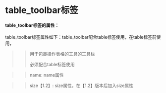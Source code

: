 # **table\_toolbar标签**

#### **table\_toolbar标签的属性：**

table\_toolbar标签属性如下：table\_toolbar配合table标签使用，在table标签前使用，
> 
> > 用于包裹操作表格的工具的工具栏
> >
> > 必须配合table标签使用

>>   name: name属性

>>   size【1.2】: size属性，在【1.2】版本后加入size属性



